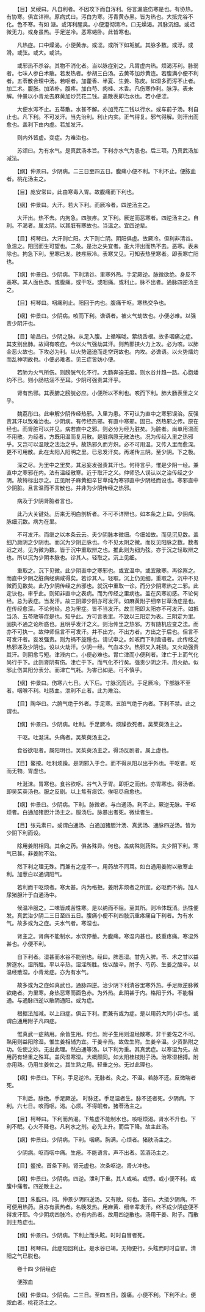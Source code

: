 <!-- { "loadSidebar": true } -->
　　【目】吴绶曰。凡自利者。不因攻下而自泻利。俗言漏底伤寒是也。有协热。有协寒。俱宜详辨。原病式曰。泻白为寒。泻青黄赤黑。皆为热也。大抵完谷不化。色不寒。有如 溏。或泻利腥臭。小便澄彻清冷。口无燥渴。其脉沉细。或迟微无力。或身虽热。手足逆冷。恶寒蜷卧。此皆寒也。

　　凡热症。口中燥渴。小便黄赤。或涩。或所下如垢腻。其脉多数。或浮。或滑。或弦。或大。或洪。

　　或邪热不杀谷。其物不消化者。当以脉症别之。凡胃虚内热。烦渴泻利。脉弱者。七味人参白术散。若发热者。参胡三白汤。去黄芩加炒黄连。若腹满小便不利者。五苓散合理中汤。若呕者。加藿香、半夏、生姜、陈皮。如湿多而泻不止者。加二术。腹胀。加浓朴。腹疼。加白芍、肉桂、木香。凡伤寒作利。脉浮。表未解。仲景以小青龙去麻黄加炒芫花二钱。盖散表即治水也。若小便涩。

　　大便水泻不止。五苓散。水甚不解。亦加芫花二钱以行水。或车前子汤。利自止也。凡下利。不可发汗。当先治利。利止内实。正气得复。邪气得解。则汗出而愈也。盖利下由内虚。若加发汗。

　　则内外皆虚。变症。为难治也。

　　苏颂曰。为有水气。是真武汤本旨。下利亦水气为患也。后三项。乃真武汤加减法。

　　【纲】仲景曰。少阴病。二三日至四五日。腹痛小便不利。下利不止。便脓血者。桃花汤主之。

　　【目】庞安常曰。此由寒毒入胃。故腹痛而下利也。

　　【纲】仲景曰。大汗。若大下利。而厥冷者。四逆汤主之。

　　大汗出。热不去。内拘急。四肢疼。又下利。厥逆而恶寒者。四逆汤主之。自利。不渴者。属太阴。以其脏有寒故也。当温之。宜四逆辈。

　　【目】柯琴曰。大汗则亡阳。大下则亡阴。阴阳俱虚。故厥冷。但利非清谷。急温之。阳回而生可望也。二条。是治之失宜者。虽大汗出而热不去。恶寒。表未除也。拘急下利。里寒已发。肢疼厥冷。表寒又见。可知表热里寒者。即表寒亡阳也。

　　【纲】仲景曰。少阴病。下利清谷。里寒外热。手足厥逆。脉微欲绝。身反不恶寒。其人面色赤。或腹痛。或干呕。或咽痛。或利止。脉不出者。通脉四逆汤主之。

　　【目】柯琴曰。咽痛利止。阳回于内也。腹痛干呕。寒热交争也。

　　【纲】仲景曰。少阴病。咳而下利。谵语者。被火气劫故也。小便必难。以强责少阴汗也。

　　【目】喻昌曰。少阴之脉。从足入腹。上循喉咙。萦绕舌根。故多咽痛之症。其支别出肺。故间有咳症。今以火气强劫其汗。则热邪挟火力上攻。必为咳。以肺金恶火故也。下攻必为利。以火势逼迫而走空窍故也。内攻。必谵语。以火势燔灼而乱神明故也。小便必难者。见三症皆妨小便。

　　若肺为火气所伤。则膀胱气化不行。大肠奔迫无度。则水谷并趋一路。心胞燔灼不已。则小肠枯涸不至耳。少阴可强责其汗乎。

　　肾有热邪。其表腑之膀胱必应。小便所以不利也。咳而下利。肺大肠表里之义乎。

　　魏荔彤曰。此申解少阴传经热邪。入里为患。不可认为直中之寒邪误治。反强责其汗以致难治也。少阴病。有传经热邪。有直中寒邪。固已。然热邪之传。原在经也。而肾脏可以并见。病若直中之邪。则必分为经为脏矣。为脏者。尚单用温而不用散。为经者。方既用温而复用散。是脏病原无散法也。况为传经入里之热邪乎。又岂可以温散之法治之乎。故热邪久而方炽。必不可用温。又传入里而愈深。更不可用散。此在太阳入阳明之里。已忌发汗矣。再递传三阴。至少阴。下之极。

　　深之尽。为里中之里矣。其忌妄发强责其汗也。何待言乎。惟是少阴一经。兼直中之寒邪在内。法有温经散寒。近于取汗之义。仲师恐人误认以之治传经之少阴。故特标出示之。正见附子麻黄细辛甘草纯为寒邪直中少阴经而设也。寒邪直中少阴脏。且言温而不言散也。并非为少阴传经之热邪。

　　病及于少阴肾脏者言也。

　　此乃大关键处。历来无明白剖析者。不可不详辨也。如本条之上曰。少阴病。脉细沉数。病为在里。

　　不可发汗。而继之以本条云云。夫少阴脉本微细。今细如故。而见沉见数。盖细乃厥阴之少阴也。而沉为少阴正脉也。今不见太阴之微。而反见阳脉之数。数者迟之对。见为微为数。皆于沉中重取辨之也。推此则为细为弦。亦于沉之轻取辨之也。所以沉为少阴本脉也。诊其人。轻取之。沉上见细。

　　重取之。沉下见微。此少阴直中之寒邪也。或宜温中。或宜散寒。再徐察之。而直中少阴之脏病经病咸得矣。若诊其人。轻取。沉上仍见细。重取之。沉中不见微而见数矣。此乃少阴传经之热邪也。就沉中重取一诊。而分少阴寒热之二邪。此定诀也。审乎此。则知非直中之表病。而为传经之里病也。盖在风寒初感。不论何经。总为表症。当发汗。故三阴即少阴亦可发汗。如麻黄附子细辛甘草汤症是也。在传经愈深。不论何经。总为里症。皆不当发汗。故三阳即太阳亦不可发汗。如抵当汤、五苓散等症是也。知乎此。方可言表里。不致以三阳定为表。三阴定为里。固执不通之论所惑也。且明乎发汗之义。则治传里之热邪。方有随机应变之法。而亦不可执一。故仲师但言不可发汗。并不出方。不出方者。方出之于后也。但言不可发汗者。妄发强责。则为祸不旋踵也。请试申之。如咳而下利谵语者。此传经之热邪递及少阴也。设以火劫汗。少阴一经。气血本少。热邪又入耗损。又火劫强责其汗。则阴愈亏短。津液内亡。小便必难也。胃亡津而小便利者。津亡于上而气化尚行于下。此则肾阴有伤。津亡于下。而气化不行矣。强责少阴之汗。用火劫。似邪止伤其阳分表分。而津亡气耗。为害已如是。可不慎乎。

　　【纲】仲景曰。伤寒六七日。大下后。寸脉沉而迟。手足厥冷。下部脉不至者。咽喉不利。吐脓血。泄利不止者。此为难治。

　　【目】陶华曰。六腑气绝于外者。手足寒。五脏气绝于内者。下利不禁。此之谓也。

　　【纲】仲景曰。少阴病。吐利。手足厥冷。烦躁欲死者。吴茱萸汤主之。

　　干呕。吐涎沫。头痛者。吴茱萸汤主之。

　　食谷欲呕者。属阳明也。吴茱萸汤主之。得汤反剧者。属上虚也。

　　【目】鳌按。吐利烦躁。是阴邪入于合。而不得从阳以出乎外也。干呕者。呕而无物。胃虚也。

　　吐涎沫。胃寒也。食谷欲呕。谷气入于胃。即拒之而出。亦胃寒也。得汤者。即吴茱萸汤也。服之反剧。以上焦有痰饮。俟呕尽自愈也。

　　【纲】仲景曰。少阴病。下利。脉微者。与白通汤。利不止。厥逆无脉。干呕烦者。白通加猪胆汁汤主之。服汤后。脉暴出者死。微续者生。

　　【目】张元素曰。或谓白通汤、白通加猪胆汁汤、真武汤、通脉四逆汤。皆为少阴下利而设。

　　除用姜附相同。其余之药。俱各殊异。何也。盖病殊则药殊。夫少阴下利。寒气已甚。非姜附不治。

　　然下利之理无殊。而兼有之症不一。用药故不同耳。如白通用姜附以散寒止利。加葱白以通调阳气。

　　若利而干呕烦者。寒太甚。内为格拒。姜附非烦者之所宜。必呕而不纳。加人尿猪胆汁于白通汤中。

　　候温冷服之。二味皆咸苦性寒。是以纳而不阻。至其所。则冷体既消。热性便发。真武治少阴二三日至四五日。腹痛小便不利四肢沉重疼痛自下利者。为有水气。故多或为之症。夫水气者。寒湿也。

　　肾主之。肾病不能制水。水饮停蓄。为腹痛。寒湿内甚也。肢重疼痛。寒湿外甚也。小便不利。

　　自下利者。湿甚而水谷不能别也。经曰。脾恶湿。甘先入脾。苓、术之甘以益脾逐水。湿所胜。平以辛热。湿淫所胜。佐以酸辛。附子、芍药、生姜之酸辛。以温经散湿。小青龙症。亦为有水气。

　　故多或为之症如真武也。通脉四逆。治少阴下利清谷里寒外热。手足厥逆脉微欲绝者。为里寒。身热恶寒而面色赤。为外热。此阴甚于内。格阳于外。不能相通。与通脉四逆以散阴通阳。或为症。

　　根据法加减。以上四症。俱云下利。而兼有或为症。是以用药大同小异也。或谓白通用附子凡四症。

　　惟真武一症熟用。余皆生用。何也。附子生用则温经散寒。非干姜佐之不可。熟用则益阳除湿。惟生姜相辅为宜。干姜辛热。故佐生附。生姜辛温。少资熟附之功。佐使之妙。无出此理。然白通等汤。以下利为重。其真武症。以寒湿为先。故用药有轻重之殊耳。盖风湿寒湿。大概颇同。如太阳桂枝附子汤。治寒湿相搏。附亦用熟。仍用生姜佐之。其生熟之用。轻重之分。无过此理也。

　　【纲】仲景曰。下利。手足逆冷。无脉者。灸之。不温。若脉不还。反微喘者死。

　　下利后。脉绝。手足厥逆。 时脉还。手足温者生。脉不还者死。少阴病。下利。六七日。咳而呕。渴。心烦。不得眠者。猪苓汤主之。

　　【目】柯琴曰。下利而热渴。下焦虚不能制水也。咳呕烦渴。肾水不升也。下利不眠。心火不降也。凡利水之剂。必先上升。而后下降。故主此汤。

　　【纲】仲景曰。少阴病。下利。咽痛。胸满。心烦者。猪肤汤主之。

　　少阴病。呕而咽中痛。生疮。不能语言。声不出者。苦酒汤主之。

　　【目】鳌按。首条下利。肾元虚也。次条呕逆。肾火冲也。

　　【纲】仲景曰。少阴病。四逆。泄利下重。其人或咳。或悸。或小便不利。或腹中痛者。四逆散主之。

　　【目】朱肱曰。问。仲景少阴四逆汤。又有散。何也。答曰。大抵少阴病。不可便用热药。且亦有表热者。名晚发热。用麻黄、细辛辈发汗。终不成少阴症便不得发汗耶。今少阴病四肢冷。亦有内热者。故用四逆散也。汤用干姜、附子。而散则主热症也。

　　【纲】仲景曰。少阴病。下利止而头眩。时时自冒者死。

　　【目】柯琴曰。此症阳回利止。是水谷已竭。无物更行。头眩而时时自冒。清阳之气已脱也。

　　卷十四·少阴经症

　　便脓血

　　【纲】仲景曰。少阴病。二三日。至四五日。腹痛。小便不利。下利不止。便脓血者。桃花汤主之。

